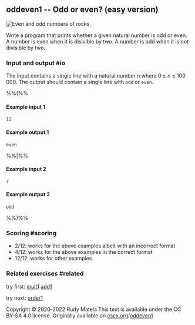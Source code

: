 oddeven1 -- Odd or even? (easy version)
---------------------------------------

![Even and odd numbers of rocks.](/oddeven.svg)

Write a program that prints whether a given natural number is odd or even.
A number is even when it is disivible by two.
A number is odd when it is not divisible by two.


### Input and output  #io

The input contains a single line with a natural number
_n_ where 0 ≤ _n_ ≤ 100 000.
The output should contain a single line with `odd` or `even`.

%%(%%

#### Example input 1

	12

#### Example output 1

	even

%%|%%

#### Example input 2

	7

#### Example output 2

	odd

%%)%%

### Scoring  #scoring

* 2/12: works for the above examples albeit with an incorrect format
* 4/12: works for the above examples in the correct format
* 12/12: works for other examples


### Related exercises  #related

try first: [mult1](/mult1) [add1](/add1)

try next: [order1](/order1)


Copyright © 2020-2022  Rudy Matela
This text is available under the CC BY-SA 4.0 license.
Originally available on [cscx.org](https://cscx.org)/[oddeven1](https://cscx.org/oddeven1)
